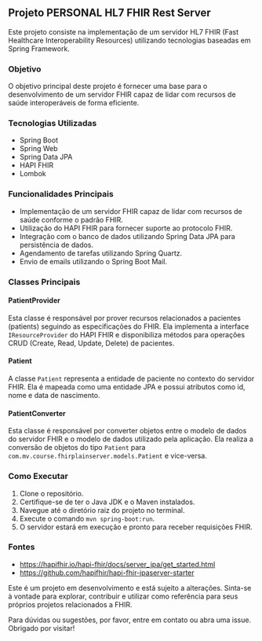 ## Projeto PERSONAL HL7 FHIR Rest Server

Este projeto consiste na implementação de um servidor HL7 FHIR (Fast Healthcare Interoperability Resources) utilizando tecnologias baseadas em Spring Framework.

### Objetivo

O objetivo principal deste projeto é fornecer uma base para o desenvolvimento de um servidor FHIR capaz de lidar com recursos de saúde interoperáveis de forma eficiente.

### Tecnologias Utilizadas

- Spring Boot
- Spring Web
- Spring Data JPA
- HAPI FHIR
- Lombok

### Funcionalidades Principais

- Implementação de um servidor FHIR capaz de lidar com recursos de saúde conforme o padrão FHIR.
- Utilização do HAPI FHIR para fornecer suporte ao protocolo FHIR.
- Integração com o banco de dados utilizando Spring Data JPA para persistência de dados.
- Agendamento de tarefas utilizando Spring Quartz.
- Envio de emails utilizando o Spring Boot Mail.

### Classes Principais

#### PatientProvider

Esta classe é responsável por prover recursos relacionados a pacientes (patients) seguindo as especificações do FHIR. Ela implementa a interface `IResourceProvider` do HAPI FHIR e disponibiliza métodos para operações CRUD (Create, Read, Update, Delete) de pacientes.

#### Patient

A classe `Patient` representa a entidade de paciente no contexto do servidor FHIR. Ela é mapeada como uma entidade JPA e possui atributos como id, nome e data de nascimento.

#### PatientConverter

Esta classe é responsável por converter objetos entre o modelo de dados do servidor FHIR e o modelo de dados utilizado pela aplicação. Ela realiza a conversão de objetos do tipo `Patient` para `com.mv.course.fhirplainserver.models.Patient` e vice-versa.

### Como Executar

1. Clone o repositório.
2. Certifique-se de ter o Java JDK e o Maven instalados.
3. Navegue até o diretório raiz do projeto no terminal.
4. Execute o comando `mvn spring-boot:run`.
5. O servidor estará em execução e pronto para receber requisições FHIR.

### Fontes
- https://hapifhir.io/hapi-fhir/docs/server_jpa/get_started.html
- https://github.com/hapifhir/hapi-fhir-jpaserver-starter

Este é um projeto em desenvolvimento e está sujeito a alterações. Sinta-se à vontade para explorar, contribuir e utilizar como referência para seus próprios projetos relacionados a FHIR.

Para dúvidas ou sugestões, por favor, entre em contato ou abra uma issue. Obrigado por visitar!
